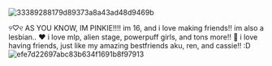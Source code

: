 ![33389288179d89373a8a43ad48d9469b](https://github.com/user-attachments/assets/f16d65d9-871d-4294-913d-9102b4963f75)

୨♡୧ AS YOU KNOW, IM PINKIE!!!! im 16, and i love making friends!! 
im also a lesbian.. ♥︎ 
     i love mlp, alien stage, powerpuff girls, and tons more!! 🌷
       i love having friends, just like my amazing bestfriends aku, ren, and cassie!! :D
       ![efe7d22697abc83b634f1691b8f97913](https://github.com/user-attachments/assets/2ecf1d1b-c62f-40cf-aaa5-993fd5460a0a)
